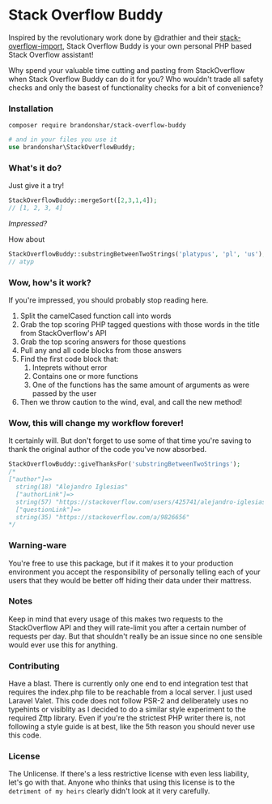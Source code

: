 # Stack Overflow Buddy

Inspired by the revolutionary work done by @drathier and their [stack-overflow-import](https://github.com/drathier/stack-overflow-import), Stack Overflow Buddy is your own personal PHP based Stack Overflow assistant! 

Why spend your valuable time cutting and pasting from StackOverflow when Stack Overflow Buddy can do it for you? Who wouldn't trade all safety checks and only the basest of functionality checks for a bit of convenience?
### Installation 
```
composer require brandonshar/stack-overflow-buddy
```
```php
# and in your files you use it
use brandonshar\StackOverflowBuddy;
```
### What's it do?

Just give it a try!

```php
StackOverflowBuddy::mergeSort([2,3,1,4]);
// [1, 2, 3, 4]
```

*Impressed?* 

How about 

```php
StackOverflowBuddy::substringBetweenTwoStrings('platypus', 'pl', 'us');
// atyp
```

### Wow, how's it work?
If you're impressed, you should probably stop reading here. 

1. Split the camelCased function call into words
2. Grab the top scoring PHP tagged questions with those words in the title from StackOverflow's API
3. Grab the top scoring answers for those questions
4. Pull any and all code blocks from those answers
5. Find the first code block that:
   1. Inteprets without error
   2. Contains one or more functions
   3. One of the functions has the same amount of arguments as were passed by the user
6. Then we throw caution to the wind, eval, and call the new method!

### Wow, this will change my workflow forever!
It certainly will. But don't forget to use some of that time you're saving to thank the original author of the code you've now absorbed.

```php
StackOverflowBuddy::giveThanksFor('substringBetweenTwoStrings');
/*
["author"]=>
  string(18) "Alejandro Iglesias"
  ["authorLink"]=>
  string(57) "https://stackoverflow.com/users/425741/alejandro-iglesias"
  ["questionLink"]=>
  string(35) "https://stackoverflow.com/a/9826656"
*/
```

### Warning-ware
You're free to use this package, but if it makes it to your production environment you accept the responsibility of personally telling each of your users that they would be better off hiding their data under their mattress.

### Notes
Keep in mind that every usage of this makes two requests to the StackOverflow API and they will rate-limit you after a certain number of requests per day. But that shouldn't really be an issue since no one sensible would ever use this for anything.

### Contributing
Have a blast. There is currently only one end to end integration test that requires the index.php file to be reachable from a local server. I just used Laravel Valet. This code does not follow PSR-2 and deliberately uses no typehints or visiblity as I decided to do a similar style experiment to the required Zttp library. Even if you're the strictest PHP writer there is, not following a style guide is at best, like the 5th reason you should never use this code. 

### License
The Unlicense. If there's a less restrictive license with even less liability, let's go with that. Anyone who thinks that using this license is to the `detriment of my heirs` clearly didn't look at it very carefully.
